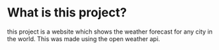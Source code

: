 # What is this project?
this project is a website which shows the weather
forecast for any city in the world. This was made using the
open weather api.
